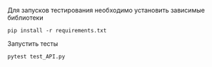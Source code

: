 Для запусков тестирования необходимо установить зависимые библиотеки 

```pip install -r requirements.txt```

Запустить тесты

 ```pytest test_API.py```